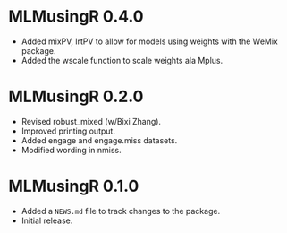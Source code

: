 # MLMusingR 0.4.0
* Added mixPV, lrtPV to allow for models using weights with the WeMix package.
* Added the wscale function to scale weights ala Mplus.

# MLMusingR 0.2.0
* Revised robust_mixed (w/Bixi Zhang).
* Improved printing output.
* Added engage and engage.miss datasets.
* Modified wording in nmiss.

# MLMusingR 0.1.0
* Added a `NEWS.md` file to track changes to the package.
* Initial release.

